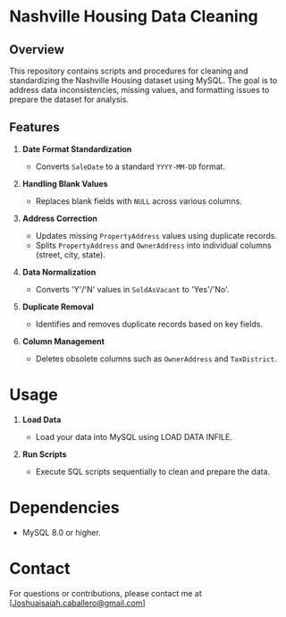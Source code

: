 # Nashville Housing Data Cleaning

## Overview

This repository contains scripts and procedures for cleaning and standardizing the Nashville Housing dataset using MySQL. The goal is to address data inconsistencies, missing values, and formatting issues to prepare the dataset for analysis.

## Features

1. **Date Format Standardization**
   - Converts `SaleDate` to a standard `YYYY-MM-DD` format.

2. **Handling Blank Values**
   - Replaces blank fields with `NULL` across various columns.

3. **Address Correction**
   - Updates missing `PropertyAddress` values using duplicate records.
   - Splits `PropertyAddress` and `OwnerAddress` into individual columns (street, city, state).

4. **Data Normalization**
   - Converts 'Y'/'N' values in `SoldAsVacant` to 'Yes'/'No'.

5. **Duplicate Removal**
   - Identifies and removes duplicate records based on key fields.

6. **Column Management**
   - Deletes obsolete columns such as `OwnerAddress` and `TaxDistrict`.

# Usage

1. **Load Data**
   - Load your data into MySQL using LOAD DATA INFILE.

2. **Run Scripts**
   - Execute SQL scripts sequentially to clean and prepare the data.

# Dependencies
  - MySQL 8.0 or higher.

# Contact

For questions or contributions, please contact me at [Joshuaisaiah.caballero@gmail.com]
